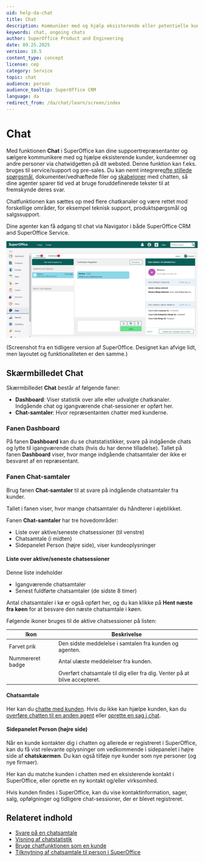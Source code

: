 ```yaml
---
uid: help-da-chat
title: Chat
description: Kommuniker med og hjælp eksisterende eller potentielle kunder via en chatwidget på dit websted.
keywords: chat, ongoing chats
author: SuperOffice Product and Engineering
date: 09.25.2025
version: 10.5
content_type: concept
license: cep
category: Service
topic: chat
audience: person
audience_tooltip: SuperOffice CRM
language: da
redirect_from: /da/chat/learn/screen/index
---
```


# Chat

Med funktionen **Chat** i SuperOffice kan dine suppoertrepræsentanter og sælgere kommunikere med og hjælpe eksisterende kunder, kundeemner og andre personer via chatwidgetten på dit websted. Denne funktion kan f.eks. bruges til service/support og pre-sales. Du kan nemt integrere[ofte stillede spørgsmål][1], dokumenter/vedhæftede filer og [skabeloner][3] med chatten, så dine agenter sparer tid ved at bruge foruddefinerede tekster til at fremskynde deres svar.

Chatfunktionen kan sættes op med flere chatkanaler og være rettet mod forskellige områder, for eksempel teknisk support, produktspørgsmål og salgssupport.

Dine agenter kan få adgang til chat via Navigator i både SuperOffice CRM and SuperOffice Service.

![Chatskærmen består af fanen Dashboard og fanen Chats -screenshot][img1]

(Screenshot fra en tidligere version af SuperOffice. Designet kan afvige lidt, men layoutet og funktionaliteten er den samme.)

## Skærmbilledet Chat

Skærmbilledet **Chat** består af følgende faner:

* **Dashboard**: Viser statistik over alle eller udvalgte chatkanaler. Indgående chat og igangværende chat-sessioner er opført her.
* **Chat-samtaler**: Hvor repræsentanten chatter med kunderne.

### Fanen Dashboard

På fanen **Dashboard** kan du se chatstatistikker, svare på indgående chats og lytte til igangværende chats (hvis du har denne tilladelse). Tallet på fanen **Dashboard** viser, hvor mange indgående chatsamtaler der ikke er besvaret af en repræsentant.

### Fanen Chat-samtaler

Brug fanen **Chat-samtaler** til at svare på indgående chatsamtaler fra kunder.

Tallet i fanen viser, hvor mange chatsamtaler du håndterer i øjeblikket.

Fanen **Chat-samtaler** har tre hovedområder:

* Liste over aktive/seneste chatsessioner (til venstre)
* Chatsamtale (i midten)
* Sidepanelet Person (højre side), viser kundeoplysninger

#### Liste over aktive/seneste chatsessioner

Denne liste indeholder

* Igangværende chatsamtaler
* Senest fuldførte chatsamtaler (de sidste 8 timer)

Antal chatsamtaler i kø er også opført her, og du kan klikke på **Hent næste fra køen** for at besvare den næste chatsamtale i køen.

Følgende ikoner bruges til de aktive chatsessioner på listen:

| Ikon | Beskrivelse |
|---|---|
| Farvet prik | Den sidste meddelelse i samtalen fra kunden og agenten. |
| Nummereret badge | Antal ulæste meddelelser fra kunden. |
| <i class="ph ph-warning-circle" aria-label="Warning"></i> | Overført chatsamtale til dig eller fra dig. Venter på at blive accepteret. |

#### Chatsamtale

Her kan du [chatte med kunden][4]. Hvis du ikke kan hjælpe kunden, kan du [overføre chatten til en anden agent][12] eller [oprette en sag i chat][11].

#### Sidepanelet Person (højre side)

Når en kunde kontakter dig i chatten og allerede er registreret i SuperOffice, kan du få vist relevante oplysninger om vedkommende i sidepanelet i højre side af **chatskærmen**. Du kan også tilføje nye kunder som nye personer (og nye firmaer).

Her kan du matche kunden i chatten med en eksisterende kontakt i SuperOffice, eller oprette en ny kontakt og/eller virksomhed.

Hvis kunden findes i SuperOffice, kan du vise kontaktinformation, sager, salg, opfølgninger og tidligere chat-sessioner, der er blevet registreret.

## Relateret indhold

* [Svare på en chatsamtale][4]
* [Visning af chatstatistik][5]
* [Bruge chatfunktionen som en kunde][6]
* [Tilknytning af chatsamtale til person i SuperOffice][7]

<!-- Referenced links -->
[1]: ../../faq/learn/index.md
[3]: ../../knowledge-base/learn/reply-templates/index.md
[4]: respond.md
[5]: statistics.md
[6]: as-customer.md
[7]: link-to-person.md
[11]: create-request.md
[12]: transfer-to-agent.md

<!-- Referenced images -->
[img1]: ../../../media/loc/en/chat/10-chat-mainpage.png
